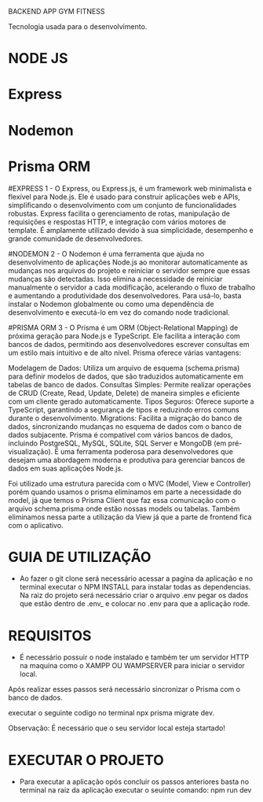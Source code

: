 BACKEND APP GYM FITNESS


Tecnologia usada para o desenvolvimento.

# NODE JS
# Express
# Nodemon
# Prisma ORM

#EXPRESS
 1 - O Express, ou Express.js, é um framework web minimalista e flexível para Node.js.
   Ele é usado para construir aplicações web e APIs, simplificando o desenvolvimento com um conjunto de funcionalidades robustas. 
   Express facilita o gerenciamento de rotas, manipulação de requisições e respostas HTTP, e integração com vários motores de template.
   É amplamente utilizado devido à sua simplicidade, desempenho e grande comunidade de desenvolvedores.

#NODEMON
2 - O Nodemon é uma ferramenta que ajuda no desenvolvimento de aplicações Node.js ao monitorar 
     automaticamente as mudanças nos arquivos do projeto e reiniciar o servidor sempre que essas mudanças são detectadas. 
     Isso elimina a necessidade de reiniciar manualmente o servidor a cada modificação, 
    acelerando o fluxo de trabalho e aumentando a produtividade dos desenvolvedores. Para usá-lo, 
    basta instalar o Nodemon globalmente ou como uma dependência de desenvolvimento e executá-lo em vez do comando node tradicional. 
    
#PRISMA ORM
3 - O Prisma é um ORM (Object-Relational Mapping) de próxima geração para Node.js e TypeScript. Ele facilita a interação com bancos de dados, permitindo aos desenvolvedores escrever consultas em um estilo mais intuitivo e de alto nível. Prisma oferece várias vantagens:

Modelagem de Dados: Utiliza um arquivo de esquema (schema.prisma) para definir modelos de dados, que são traduzidos automaticamente em tabelas de banco de dados.
Consultas Simples: Permite realizar operações de CRUD (Create, Read, Update, Delete) de maneira simples e eficiente com um cliente gerado automaticamente.
Tipos Seguros: Oferece suporte a TypeScript, garantindo a segurança de tipos e reduzindo erros comuns durante o desenvolvimento.
Migrations: Facilita a migração do banco de dados, sincronizando mudanças no esquema de dados com o banco de dados subjacente.
Prisma é compatível com vários bancos de dados, incluindo PostgreSQL, MySQL, SQLite, SQL Server e MongoDB (em pré-visualização). É uma ferramenta poderosa para desenvolvedores que desejam uma abordagem moderna e produtiva para gerenciar bancos de dados em suas aplicações Node.js.


Foi utilizado uma estrutura parecida com o MVC (Model, View e Controller) porém quando usamos o prisma eliminamos em parte a necessidade do model, já que temos o Prisma Client que faz essa comunicação com o arquivo schema.prisma onde estão nossas models ou tabelas.
 Também eliminamos nessa parte a utilização da View já que a parte de frontend fica com o aplicativo.

# GUIA DE UTILIZAÇÃO

- Ao fazer o git clone será necessário acessar a pagina da aplicação e no terminal executar o NPM INSTALL para instalar todas as dependencias.
Na raiz do projeto será necessário criar o arquivo .env pegar os dados que estão dentro de .env_ e colocar no .env para que a aplicação rode.

# REQUISITOS
- É necessário possuir o node instalado e também ter um servidor HTTP na maquina como o XAMPP OU WAMPSERVER para iniciar o servidor local.


Após realizar esses passos será necessário sincronizar o Prisma com o banco de dados.

executar o seguinte codigo no terminal npx prisma migrate dev.


Observação: É necessário que o seu servidor local esteja startado!



# EXECUTAR O PROJETO

- Para executar a aplicação opós concluir os passos anteriores basta no terminal na raiz da aplicação executar o seuinte comando: npm run dev 

